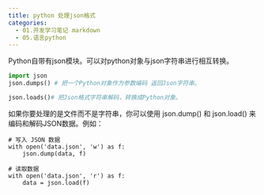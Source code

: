```yaml
---
title: python 处理json格式
categories:
  - 01.开发学习笔记 markdown
  - 05.语言python
---
```


Python自带有json模块。可以对python对象与json字符串进行相互转换。

```python
import json
json.dumps() # 把一个Python对象作为参数编码 返回Json字符串。

json.loads()# 把Json格式字符串解码，转换成Python对象。
```
如果你要处理的是文件而不是字符串，你可以使用 json.dump() 和 json.load() 来编码和解码JSON数据。例如：

```
# 写入 JSON 数据
with open('data.json', 'w') as f:
    json.dump(data, f)
 
# 读取数据
with open('data.json', 'r') as f:
    data = json.load(f)
```
